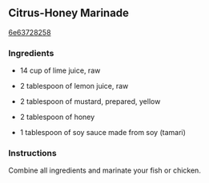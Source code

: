 ## Citrus-Honey Marinade

[6e63728258](http://www.food.com/recipe/citrus-honey-marinade-52529)

### Ingredients

 - 14 cup of lime juice, raw

 - 2 tablespoon of lemon juice, raw

 - 2 tablespoon of mustard, prepared, yellow

 - 2 tablespoon of honey

 - 1 tablespoon of soy sauce made from soy (tamari)

### Instructions

Combine all ingredients and marinate your fish or chicken.